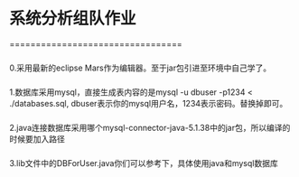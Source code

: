 # 系统分析组队作业
================================= 
###
0.采用最新的eclipse Mars作为编辑器。至于jar包引进至环境中自己学了。
###
1.数据库采用mysql，直接生成表内容的是mysql -u dbuser -p1234 < ./databases.sql,
dbuser表示你的mysql用户名，1234表示密码。替换掉即可。
###
2.java连接数据库采用哪个mysql-connector-java-5.1.38中的jar包，所以编译的时候要加入路径
###
3.lib文件中的DBForUser.java你们可以参考下，具体使用java和mysql数据库
